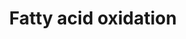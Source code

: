 ---
annotations:
- id: PW:0000642
  parent: classic metabolic pathway
  type: Pathway Ontology
  value: fatty acid degradation pathway
- id: PW:0000002
  parent: classic metabolic pathway
  type: Pathway Ontology
  value: classic metabolic pathway
authors:
- J.Heckman
- MaintBot
- MartijnVanIersel
- Egonw
- Christine Chichester
- Khanspers
citedin: ''
communities: []
description: In most organisms, the primary mode of fatty acid catabolism is oxidation.
  The oxidation cycle catalyzes the complete oxidation of a fatty acid molecule, removing
  two carbon atoms (in the form of acetyl-CoA) with each turn of the cycle. The subcellular
  location in which oxidation occurs varies by organism; in bacteria, oxidation occurs
  in the cytoplasm, whereas in mammalian cells it occurs in both the mitochondria
  and the peroxisome. In contrast, oxidation in S. cerevisiae, plants, and most other
  fungi occurs exclusively in the peroxisome.  Description from [https://pathway.yeastgenome.org/
  YeastPathways]
last-edited: 2024-09-06
ndex: null
organisms:
- Saccharomyces cerevisiae
redirect_from:
- /index.php/Pathway:WP91
- /instance/WP91
- /instance/WP91_r135434
revision: r135434
schema-jsonld:
- '@context': https://schema.org/
  '@id': https://wikipathways.github.io/pathways/WP91.html
  '@type': Dataset
  creator:
    '@type': Organization
    name: WikiPathways
  description: In most organisms, the primary mode of fatty acid catabolism is oxidation.
    The oxidation cycle catalyzes the complete oxidation of a fatty acid molecule,
    removing two carbon atoms (in the form of acetyl-CoA) with each turn of the cycle.
    The subcellular location in which oxidation occurs varies by organism; in bacteria,
    oxidation occurs in the cytoplasm, whereas in mammalian cells it occurs in both
    the mitochondria and the peroxisome. In contrast, oxidation in S. cerevisiae,
    plants, and most other fungi occurs exclusively in the peroxisome.  Description
    from [https://pathway.yeastgenome.org/ YeastPathways]
  keywords:
  - (3S)-3-hydroxyacyl-CoA
  - AMP
  - ATP
  - Coenzyme A
  - DCI1
  - ECI1
  - FAA1
  - FAA2
  - FAA3
  - FAA4
  - FAT1
  - FOX2
  - H+
  - H2O
  - H2O2
  - NAD
  - NADH
  - O2
  - POT1
  - POX1
  - a 3-oxoacyl-CoA
  - acetyl-CoA
  - acyl(n-2)-CoA
  - acyl-CoA
  - cis-delta-2-enoyl-CoA
  - fatty acid
  - pyrophosphate
  - trans-delta-2-enoyl-CoA
  license: CC0
  name: Fatty acid oxidation
seo: CreativeWork
title: Fatty acid oxidation
wpid: WP91
---
